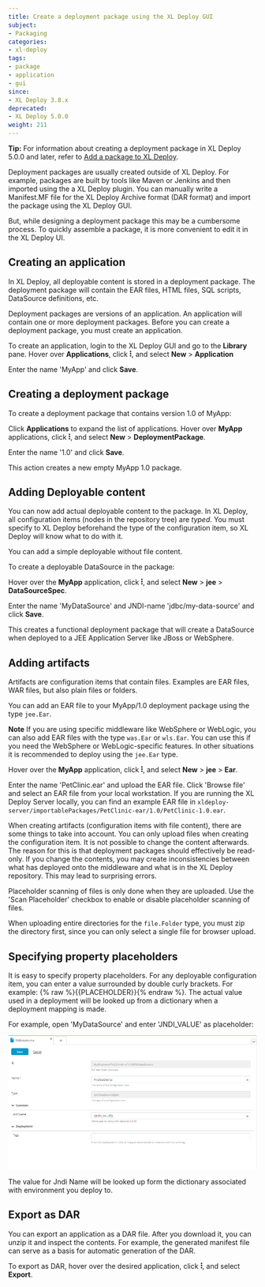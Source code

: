 ```yaml
---
title: Create a deployment package using the XL Deploy GUI
subject:
- Packaging
categories:
- xl-deploy
tags:
- package
- application
- gui
since:
- XL Deploy 3.8.x
deprecated:
- XL Deploy 5.0.0
weight: 211
---
```


**Tip:** For information about creating a deployment package in XL Deploy 5.0.0 and later, refer to [Add a package to XL Deploy](/xl-deploy/how-to/add-a-package-to-xl-deploy.html).

Deployment packages are usually created outside of XL Deploy. For example, packages are built by tools like Maven or Jenkins and then imported using the a XL Deploy plugin. You can manually write a Manifest.MF file for the XL Deploy Archive format (DAR format) and import the package using the XL Deploy GUI.

But, while designing a deployment package this may be a cumbersome process. To quickly assemble a package, it is more convenient to edit it in the XL Deploy UI.

## Creating an application

In XL Deploy, all deployable content is stored in a deployment package. The deployment package will contain the EAR files, HTML files, SQL scripts, DataSource definitions, etc.

Deployment packages are versions of an application. An application will contain one or more deployment packages. Before you can create a deployment package, you must create an application.

To create an application, login to the XL Deploy GUI and go to the **Library** pane.
Hover over **Applications**, click ![Explorer action menu](/images/menu_three_dots.png), and select **New** > **Application**

Enter the name 'MyApp' and click **Save**.

## Creating a deployment package

To create a deployment package that contains version 1.0 of MyApp:

Click **Applications** to expand the list of applications. Hover over **MyApp** applications, click ![Explorer action menu](/images/menu_three_dots.png), and select **New** > **DeploymentPackage**.

Enter the name '1.0' and click **Save**.

This action creates a new empty MyApp 1.0 package.

## Adding Deployable content

You can now add actual deployable content to the package. In XL Deploy, all configuration items (nodes in the repository tree) are _typed_. You must specify to XL Deploy beforehand the type of the configuration item, so XL Deploy will know what to do with it.

You can add a simple deployable without file content.

To create a deployable DataSource in the package:

Hover over the **MyApp** application, click ![Explorer action menu](/images/menu_three_dots.png), and select **New** > **jee** > **DataSourceSpec**.

Enter the name 'MyDataSource' and JNDI-name 'jdbc/my-data-source' and click **Save**.

This creates a functional deployment package that will create a DataSource when deployed to a JEE Application Server like JBoss or WebSphere.

## Adding artifacts

Artifacts are configuration items that contain files. Examples are EAR files, WAR files, but also plain files or folders.

You can add an EAR file to your MyApp/1.0 deployment package using the type `jee.Ear`.

**Note** If you are using specific middleware like WebSphere or WebLogic, you can also add EAR files with the type `was.Ear` or `wls.Ear`. You can use this if you need the WebSphere or WebLogic-specific features. In other situations it is recommended to deploy using the `jee.Ear` type.

Hover over the **MyApp** application, click ![Explorer action menu](/images/menu_three_dots.png), and select **New** > **jee** > **Ear**.

Enter the name 'PetClinic.ear' and upload the EAR file. Click 'Browse file' and select an EAR file from your local workstation. If you are running the XL Deploy Server locally, you can find an example EAR file in `xldeploy-server/importablePackages/PetClinic-ear/1.0/PetClinic-1.0.ear`.

When creating artifacts (configuration items with file content), there are some things to take into account. You can only upload files when creating the configuration item. It is not possible to change the content afterwards. The reason for this is that deployment packages should effectively be read-only. If you change the contents, you may create inconsistencies between what has deployed onto the middleware and what is in the XL Deploy repository. This may lead to surprising errors.

Placeholder scanning of files is only done when they are uploaded. Use the 'Scan Placeholder' checkbox to enable or disable placeholder scanning of files.

When uploading entire directories for the `file.Folder` type, you must zip the directory first, since you can only select a single file for browser upload.

## Specifying property placeholders

It is easy to specify property placeholders. For any deployable configuration item, you can enter a value surrounded by double curly brackets. For example: {% raw %}{{PLACEHOLDER}}{% endraw %}. The actual value used in a deployment will be looked up from a dictionary when a deployment mapping is made.

For example, open 'MyDataSource' and enter 'JNDI_VALUE' as placeholder:

![image](images/package-placeholder-new-ui.png)

The value for Jndi Name will be looked up form the dictionary associated with environment you deploy to.

## Export as DAR

You can export an application as a DAR file. After you download it, you can unzip it and inspect the contents. For example, the generated manifest file can serve as a basis for automatic generation of the DAR.

To export as DAR, hover over the desired application, click ![Explorer action menu](/images/menu_three_dots.png), and select **Export**.
